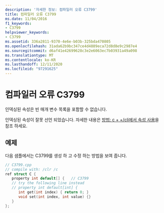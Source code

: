 ```yaml
---
description: '자세한 정보: 컴파일러 오류 C3799'
title: 컴파일러 오류 C3799
ms.date: 11/04/2016
f1_keywords:
- C3799
helpviewer_keywords:
- C3799
ms.assetid: 336a2811-9370-4e6e-b03b-325bda470805
ms.openlocfilehash: 31ada62b9bc347ce4d4889eca72d8d8e9c2987e4
ms.sourcegitcommit: d6af41e42699628c3e2e6063ec7b03931a49a098
ms.translationtype: MT
ms.contentlocale: ko-KR
ms.lasthandoff: 12/11/2020
ms.locfileid: "97291625"
---
```

# <a name="compiler-error-c3799"></a>컴파일러 오류 C3799

인덱싱된 속성은 빈 매개 변수 목록을 포함할 수 없습니다.

인덱싱된 속성이 잘못 선언 되었습니다. 자세한 내용은 [방법: c + +/cli에서 속성 사용](../../dotnet/how-to-use-properties-in-cpp-cli.md)을 참조 하세요.

## <a name="example"></a>예제

다음 샘플에서는 C3799를 생성 하 고 수정 하는 방법을 보여 줍니다.

```cpp
// C3799.cpp
// compile with: /clr /c
ref struct C {
   property int default[] {   // C3799
   // try the following line instead
   // property int default[int] {
      int get(int index) { return 0; }
      void set(int index, int value) {}
   }
};
```
